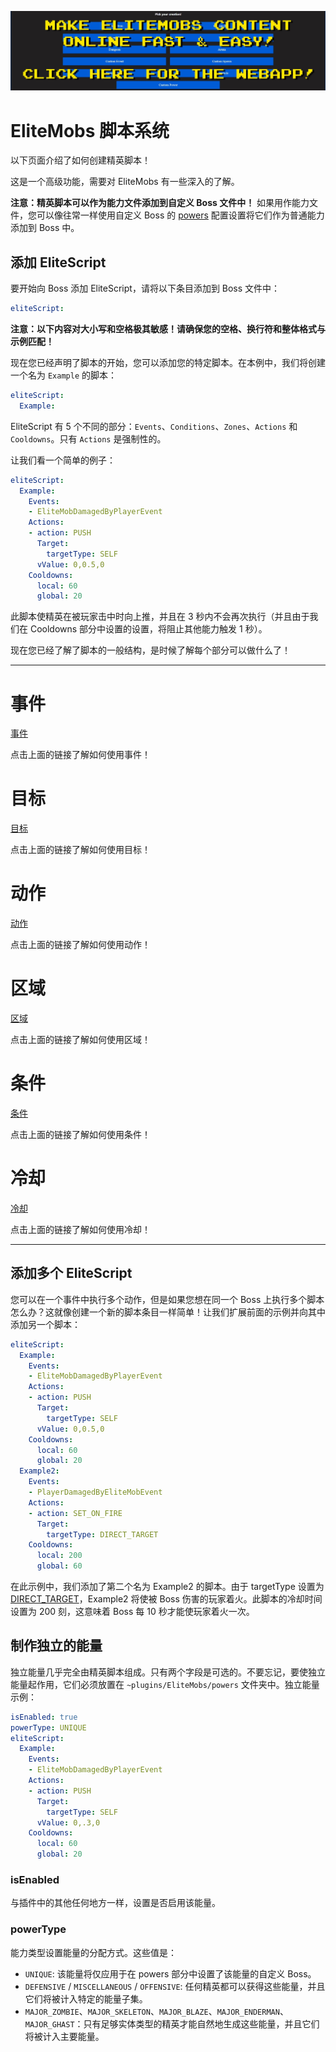 [![webapp_banner.jpg](../../../img/wiki/webapp_banner.jpg)](https://magmaguy.com/webapp/webapp.html)

# EliteMobs 脚本系统

以下页面介绍了如何创建精英脚本！

这是一个高级功能，需要对 EliteMobs 有一些深入的了解。

**注意：精英脚本可以作为能力文件添加到自定义 Boss 文件中！** 如果用作能力文件，您可以像往常一样使用自定义 Boss
的 [powers]($language$/elitemobs/creating_bosses.md&section=powers) 配置设置将它们作为普通能力添加到 Boss 中。

## 添加 EliteScript

要开始向 Boss 添加 EliteScript，请将以下条目添加到 Boss 文件中：

```yml
eliteScript:
```

**注意：以下内容对大小写和空格极其敏感！请确保您的空格、换行符和整体格式与示例匹配！**

现在您已经声明了脚本的开始，您可以添加您的特定脚本。在本例中，我们将创建一个名为 `Example` 的脚本：

```yml
eliteScript:
  Example:
```

EliteScript 有 5 个不同的部分：`Events`、`Conditions`、`Zones`、`Actions` 和 `Cooldowns`。只有 `Actions` 是强制性的。

让我们看一个简单的例子：

```yml
eliteScript:
  Example:
    Events:
    - EliteMobDamagedByPlayerEvent
    Actions:
    - action: PUSH
      Target:
        targetType: SELF
      vValue: 0,0.5,0
    Cooldowns:
      local: 60
      global: 20
```

此脚本使精英在被玩家击中时向上推，并且在 3 秒内不会再次执行（并且由于我们在 Cooldowns 部分中设置的设置，将阻止其他能力触发
1 秒）。

现在您已经了解了脚本的一般结构，是时候了解每个部分可以做什么了！

----

# 事件

[事件]($language$/elitemobs/elitescript_events.md)

点击上面的链接了解如何使用事件！

# 目标

[目标]($language$/elitemobs/elitescript_targets.md)

点击上面的链接了解如何使用目标！

# 动作

[动作]($language$/elitemobs/elitescript_actions.md)

点击上面的链接了解如何使用动作！

# 区域

[区域]($language$/elitemobs/elitescript_zones.md)

点击上面的链接了解如何使用区域！

# 条件

[条件]($language$/elitemobs/elitescript_conditions.md)

点击上面的链接了解如何使用条件！

# 冷却

[冷却]($language$/elitemobs/elitescript_cooldowns.md)

点击上面的链接了解如何使用冷却！

----

## 添加多个 EliteScript

您可以在一个事件中执行多个动作，但是如果您想在同一个 Boss 上执行多个脚本怎么办？这就像创建一个新的脚本条目一样简单！让我们扩展前面的示例并向其中添加另一个脚本：

```yml
eliteScript:
  Example:
    Events:
    - EliteMobDamagedByPlayerEvent
    Actions:
    - action: PUSH
      Target:
        targetType: SELF
      vValue: 0,0.5,0
    Cooldowns:
      local: 60
      global: 20
  Example2:
    Events:
    - PlayerDamagedByEliteMobEvent
    Actions:
    - action: SET_ON_FIRE
      Target:
        targetType: DIRECT_TARGET
    Cooldowns:
      local: 200
      global: 60
```

在此示例中，我们添加了第二个名为 Example2 的脚本。由于 targetType
设置为 [DIRECT_TARGET]($language$/elitemobs/elitescript_targets.md&section=target-types)，Example2 将使被 Boss
伤害的玩家着火。此脚本的冷却时间设置为 200 刻，这意味着 Boss 每 10 秒才能使玩家着火一次。

## 制作独立的能量

独立能量几乎完全由精英脚本组成。只有两个字段是可选的。不要忘记，要使独立能量起作用，它们必须放置在 `~plugins/EliteMobs/powers`
文件夹中。独立能量示例：

```yml
isEnabled: true
powerType: UNIQUE
eliteScript:
  Example:
    Events:
    - EliteMobDamagedByPlayerEvent
    Actions:
    - action: PUSH
      Target:
        targetType: SELF
      vValue: 0,.3,0
    Cooldowns:
      local: 60
      global: 20
```

### isEnabled

与插件中的其他任何地方一样，设置是否启用该能量。

### powerType

能力类型设置能量的分配方式。这些值是：

- `UNIQUE`: 该能量将仅应用于在 powers 部分中设置了该能量的自定义 Boss。
- `DEFENSIVE` / `MISCELLANEOUS` / `OFFENSIVE`: 任何精英都可以获得这些能量，并且它们将被计入特定的能量子集。
- `MAJOR_ZOMBIE`、`MAJOR_SKELETON`、`MAJOR_BLAZE`、`MAJOR_ENDERMAN`、`MAJOR_GHAST`：只有足够实体类型的精英才能自然地生成这些能量，并且它们将被计入主要能量。
